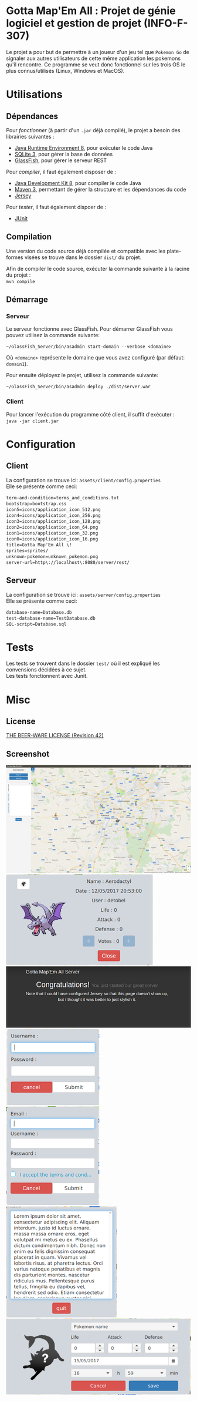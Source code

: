 # Gotta Map'Em All : Projet de génie logiciel et gestion de projet (INFO-F-307)

Le projet a pour but de permettre à un joueur d'un jeu tel que `Pokemon Go` de signaler aux autres utilisateurs de cette même application
les pokemons qu'il rencontre.  Ce programme se veut donc fonctionnel sur les trois OS le plus connus/utilisés (Linux, Windows et MacOS).


# Utilisations

## Dépendances

Pour *fonctionner* (à partir d'un `.jar` déjà compilé), le projet a besoin des librairies suivantes :

 - [Java Runtime Environment 8](http://www.oracle.com/technetwork/java/javase/downloads/jre8-downloads-2133155.html), pour exécuter le code Java
 - [SQLite 3](https://sqlite.org/download.html), pour gérer la base de données
 - [GlassFish](http://www.oracle.com/technetwork/middleware/glassfish/overview/index.html), pour gérer le serveur REST
 
Pour *compiler*, il faut également disposer de :

 - [Java Development Kit 8](http://www.oracle.com/technetwork/java/javase/downloads/jdk8-downloads-2133151.html), pour compiler le code Java
 - [Maven 3](https://maven.apache.org/download.cgi), permettant de gérer la structure et les dépendances du code 
 - [Jersey](https://jersey.java.net/)

Pour *tester*, il faut également dispoer de :
 - [JUnit](http://junit.org/junit4/)


## Compilation

Une version du code source déjà compilée et compatible avec les plate-formes visées se trouve dans le dossier `dist/` du projet.

Afin de compiler le code source, exécuter la commande suivante à la racine du projet :  
```mvn compile```

## Démarrage 

### Serveur
Le serveur fonctionne avec GlassFish.  Pour démarrer GlassFish vous pouvez utilisez la commande suivante:
```
~/GlassFish_Server/bin/asadmin start-domain --verbose <domaine>
```
Où `<domaine>` représente le domaine que vous avez configuré (par défaut: `domain1`).          
          
Pour ensuite déployez le projet, utilisez la commande suivante:
```
~/GlassFish_Server/bin/asadmin deploy ./dist/server.war
```


### Client

Pour lancer l'exécution du programme côté client, il suffit d'exécuter :  
```java -jar client.jar```


# Configuration

## Client
La configuration se trouve ici: `assets/client/config.properties`            
Elle se présente comme ceci:
```properties
term-and-condition=terms_and_conditions.txt
bootstrap=bootstrap.css
icon5=icons/application_icon_512.png
icon4=icons/application_icon_256.png
icon3=icons/application_icon_128.png
icon2=icons/application_icon_64.png
icon1=icons/application_icon_32.png
icon0=icons/application_icon_16.png
title=Gotta Map'Em All \!
sprites=sprites/
unknown-pokemon=unknown_pokemon.png
server-url=http\://localhost\:8080/server/rest/
```


## Serveur
La configuration se trouve ici: `assets/server/config.properties`             
Elle se présente comme ceci:
```properties
database-name=Database.db
test-database-name=TestDatabase.db
SQL-script=Database.sql
```

# Tests
Les tests se trouvent dans le dossier `test/` où il est expliqué les convensions décidées à ce sujet.           
Les tests fonctionnent avec Junit.


# Misc

## License

[THE BEER-WARE LICENSE (Revision 42)](https://people.freebsd.org/~phk/)

## Screenshot

![Interface Général](./team/images/demo0.png)                      
![Information](./team/images/demo1.png)                      
![Start Server](./team/images/demo2.png)                      
![Sign In](./team/images/demo3.png)                      
![Sign Up](./team/images/demo4.png)                      
![Terms and conditions](./team/images/demo5.png)                      
![Create](./team/images/demo6.png)                      
